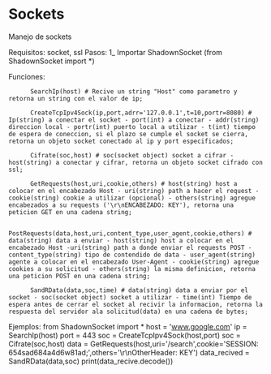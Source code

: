 # Sockets
Manejo de sockets

Requisitos:
            socket, ssl
Pasos:
        1_ Importar ShadownSocket (from ShadownSocket import *)
        
Funciones:
          
          SearchIp(host) # Recive un string "Host" como parametro y retorna un string con el valor de ip;
          
          CreateTcpIpv4Sock(ip,port,adrr='127.0.0.1',t=10,portr=8080) # Ip(string) a conectar el socket - port(int) a conectar - addr(string) direccion local - portr(int) puerto local a utilizar - t(int) tiempo de espera de coneccion, si el plazo se cumple el socket se cierra, retorna un objeto socket conectado al ip y port especificados;
          
          Cifrate(soc,host) # soc(socket object) socket a cifrar - host(string) a conectar y cifrar, retorna un objeto socket cifrado con ssl;
          
          GetRequests(host,uri,cookie,others) # host(string) host a colocar en el encabezado Host - uri(string) path a hacer el request - cookie(string) cookie a utilizar (opcional) - others(string) agregue encabezados a su requests ('\r\nENCABEZADO: KEY'), retorna una peticion GET en una cadena string; 
          
          PostRequests(data,host,uri,content_type,user_agent,cookie,others) # data(string) data a enviar - host(string) host a colocar en el encabezado Host -uri(string) path a donde enviar el requests POST - content_type(string) tipo de contendido de data - user_agent(string) agente a colocar en el encabezado User-Agent - cookie(string) agregue cookies a su solicitud - others(string) la misma definicion, retorna una peticion POST en una cadena string;
          
          SandRData(data,soc,time) # data(string) data a enviar por el socket - soc(socket object) socket a utilizar - time(int) Tiempo de espera antes de cerrar el socket al recivir la informacion, retorna la respuesta del servidor ala solicitud(data) en una cadena de bytes;
          
        
Ejemplos:
        from ShadownSocket import *
        host = 'www.google.com'
        ip = SearchIp(host)
        port = 443
        soc = CreateTcpIpv4Sock(host,port)
        soc = Cifrate(soc,host)
        data = GetRequests(host,uri='/search',cookie='SESSION: 654sad684a4d6w81ad;',others='\r\nOtherHeader: KEY')
        data_recived = SandRData(data,soc)
        print(data_recive.decode())
